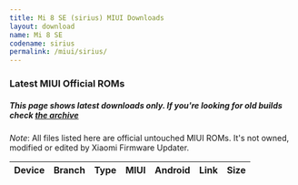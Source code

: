 ```yaml
---
title: Mi 8 SE (sirius) MIUI Downloads
layout: download
name: Mi 8 SE
codename: sirius
permalink: /miui/sirius/
---
```

### Latest MIUI Official ROMs
##### This page shows latest downloads only. If you're looking for old builds check [the archive](/archive/miui/sirius/)
*Note*: All files listed here are official untouched MIUI ROMs. It's not owned, modified or edited by Xiaomi Firmware Updater.


<div class="table-responsive-md" id="table-wrapper">
<table id="miui" class="compact table table-striped table-hover table-sm">
    <thead class="thead-dark">
        <tr>
            <th>Device</th>
            <th>Branch</th>
            <th>Type</th>
            <th>MIUI</th>
            <th>Android</th>
            <th>Link</th>
            <th>Size</th>
        </tr>
    </thead>
    <script>loadMiuiDownloads('sirius')</script>
</table>
</div>


